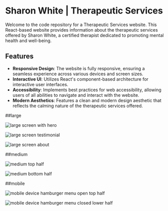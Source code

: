 # Sharon White | Therapeutic Services

Welcome to the code repository for a Therapeutic Services website. This React-based website provides information about the therapeutic services offered by Sharon White, a certified therapist dedicated to promoting mental health and well-being.

## Features

- **Responsive Design**: The website is fully responsive, ensuring a seamless experience across various devices and screen sizes.
- **Interactive UI**: Utilizes React's component-based architecture for interactive user interfaces.
- **Accessibility**: Implements best practices for web accessibility, allowing users of all abilities to navigate and interact with the website.
- **Modern Aesthetics**: Features a clean and modern design aesthetic that reflects the calming nature of the therapeutic services offered.


##large

![large screen with hero](image.png)

![large screen testimonial](image-1.png)

![large screen about](image-2.png)

##medium

![medium top half](image-5.png)

![medium bottom half](image-6.png)

##mobile

![mobile device hamburger menu open top half](image-3.png)

![mobile device hamburger menu closed lower half](image-4.png)
